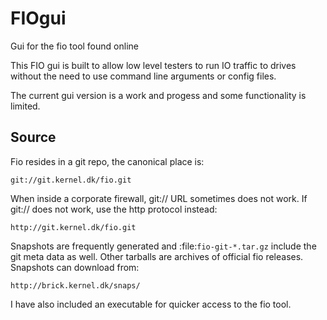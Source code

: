 # FIOgui
Gui for the fio tool found online

This FIO gui is built to allow low level testers to run IO traffic to drives without the need to use
command line arguments or config files.

The current gui version is a work and progess and some functionality is limited.



Source
------

Fio resides in a git repo, the canonical place is:

	git://git.kernel.dk/fio.git

When inside a corporate firewall, git:// URL sometimes does not work.
If git:// does not work, use the http protocol instead:

	http://git.kernel.dk/fio.git

Snapshots are frequently generated and :file:`fio-git-*.tar.gz` include the git
meta data as well. Other tarballs are archives of official fio releases.
Snapshots can download from:

	http://brick.kernel.dk/snaps/



I have also included an executable for quicker access to the fio tool.
